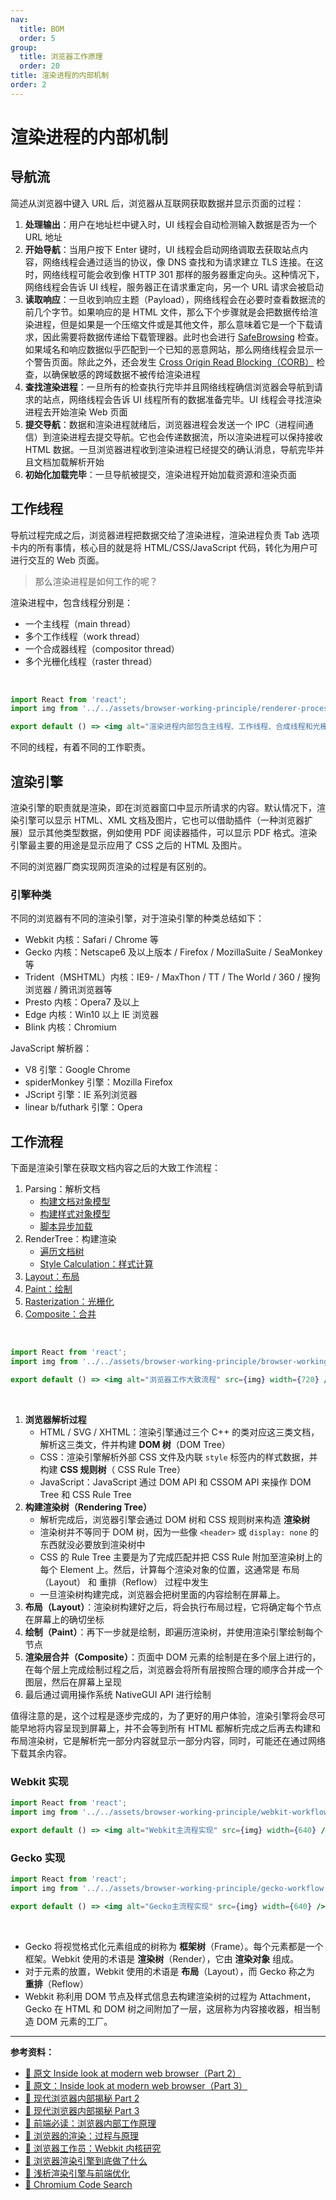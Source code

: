 ```yaml
---
nav:
  title: BOM
  order: 5
group:
  title: 浏览器工作原理
  order: 20
title: 渲染进程的内部机制
order: 2
---
```


# 渲染进程的内部机制

## 导航流

简述从浏览器中键入 URL 后，浏览器从互联网获取数据并显示页面的过程：

1. **处理输出**：用户在地址栏中键入时，UI 线程会自动检测输入数据是否为一个 URL 地址
2. **开始导航**：当用户按下 Enter 键时，UI 线程会启动网络调取去获取站点内容，网络线程会通过适当的协议，像 DNS 查找和为请求建立 TLS 连接。在这时，网络线程可能会收到像 HTTP 301 那样的服务器重定向头。这种情况下，网络线程会告诉 UI 线程，服务器正在请求重定向，另一个 URL 请求会被启动
3. **读取响应**：一旦收到响应主题（Payload），网络线程会在必要时查看数据流的前几个字节。如果响应的是 HTML 文件，那么下个步骤就是会把数据传给渲染进程，但是如果是一个压缩文件或是其他文件，那么意味着它是一个下载请求，因此需要将数据传递给下载管理器。此时也会进行 [SafeBrowsing](https://safebrowsing.google.com/) 检查。如果域名和响应数据似乎匹配到一个已知的恶意网站，那么网络线程会显示一个警告页面。除此之外，还会发生 [Cross Origin Read Blocking（CORB）](https://www.chromium.org/Home/chromium-security/corb-for-developers) 检查，以确保敏感的跨域数据不被传给渲染进程
4. **查找渲染进程**：一旦所有的检查执行完毕并且网络线程确信浏览器会导航到请求的站点，网络线程会告诉 UI 线程所有的数据准备完毕。UI 线程会寻找渲染进程去开始渲染 Web 页面
5. **提交导航**：数据和渲染进程就绪后，浏览器进程会发送一个 IPC（进程间通信）到渲染进程去提交导航。它也会传递数据流，所以渲染进程可以保持接收 HTML 数据。一旦浏览器进程收到渲染进程已经提交的确认消息，导航完毕并且文档加载解析开始
6. **初始化加载完毕**：一旦导航被提交，渲染进程开始加载资源和渲染页面

## 工作线程

导航过程完成之后，浏览器进程把数据交给了渲染进程，渲染进程负责 Tab 选项卡内的所有事情，核心目的就是将 HTML/CSS/JavaScript 代码，转化为用户可进行交互的 Web 页面。

> 那么渲染进程是如何工作的呢？

渲染进程中，包含线程分别是：

- 一个主线程（main thread）
- 多个工作线程（work thread）
- 一个合成器线程（compositor thread）
- 多个光栅化线程（raster thread）

<br />

```jsx | inline
import React from 'react';
import img from '../../assets/browser-working-principle/renderer-process-with-main-thread.png';

export default () => <img alt="渲染进程内部包含主线程、工作线程、合成线程和光栅线程" src={img} width={520} />;
```

不同的线程，有着不同的工作职责。

## 渲染引擎

渲染引擎的职责就是渲染，即在浏览器窗口中显示所请求的内容。默认情况下，渲染引擎可以显示 HTML、XML 文档及图片，它也可以借助插件（一种浏览器扩展）显示其他类型数据，例如使用 PDF 阅读器插件，可以显示 PDF 格式。渲染引擎最主要的用途是显示应用了 CSS 之后的 HTML 及图片。

不同的浏览器厂商实现网页渲染的过程是有区别的。

### 引擎种类

不同的浏览器有不同的渲染引擎，对于渲染引擎的种类总结如下：

- Webkit 内核：Safari / Chrome 等
- Gecko 内核：Netscape6 及以上版本 / Firefox / MozillaSuite / SeaMonkey 等
- Trident（MSHTML）内核：IE9- / MaxThon / TT / The World / 360 / 搜狗浏览器 / 腾讯浏览器等
- Presto 内核：Opera7 及以上
- Edge 内核：Win10 以上 IE 浏览器
- Blink 内核：Chromium

JavaScript 解析器：

- V8 引擎：Google Chrome
- spiderMonkey 引擎：Mozilla Firefox
- JScript 引擎：IE 系列浏览器
- linear b/futhark 引擎：Opera

## 工作流程

下面是渲染引擎在获取文档内容之后的大致工作流程：

1. Parsing：解析文档
    - [构建文档对象模型](./construction-of-the-object-model)
    - [构建样式对象模型](./construction-of-the-object-model#css-对象模型)
    - [脚本异步加载](./script-loading-asynchronously)
2. RenderTree：构建渲染
    - [遍历文档树](./construction-of-render-tree)
    - [Style Calculation：样式计算](./construction-of-render-tree#样式计算)
3. [Layout：布局](./layout)
4. [Paint：绘制](./paint)
5. [Rasterization：光栅化](./rasterization)
6. [Composite：合并](./composite)

<br />

```jsx | inline
import React from 'react';
import img from '../../assets/browser-working-principle/browser-working-process.jpg';

export default () => <img alt="浏览器工作大致流程" src={img} width={720} />;
```

<br />

1. **浏览器解析过程**
   - HTML / SVG / XHTML：渲染引擎通过三个 C++ 的类对应这三类文档，解析这三类文，件并构建 **DOM 树**（DOM Tree）
   - CSS：渲染引擎解析外部 CSS 文件及内联 `style` 标签内的样式数据，并构建 **CSS 规则树**（ CSS Rule Tree）
   - JavaScript：JavaScript 通过 DOM API 和 CSSOM API 来操作 DOM Tree 和 CSS Rule Tree
2. **构建渲染树（Rendering Tree）**
   - 解析完成后，浏览器引擎会通过 DOM 树和 CSS 规则树来构造 **渲染树**
   - 渲染树并不等同于 DOM 树，因为一些像 `<header>` 或 `display: none` 的东西就没必要放到渲染树中
   - CSS 的 Rule Tree 主要是为了完成匹配并把 CSS Rule 附加至渲染树上的每个 Element 上。然后，计算每个渲染对象的位置，这通常是 布局（Layout） 和 重排（Reflow） 过程中发生
   - 一旦渲染树构建完成，浏览器会把树里面的内容绘制在屏幕上。
3. **布局（Layout）**：渲染树构建好之后，将会执行布局过程，它将确定每个节点在屏幕上的确切坐标
4. **绘制（Paint）**：再下一步就是绘制，即遍历渲染树，并使用渲染引擎绘制每个节点
5. **渲染层合并（Composite）**：页面中 DOM 元素的绘制是在多个层上进行的，在每个层上完成绘制过程之后，浏览器会将所有层按照合理的顺序合并成一个图层，然后在屏幕上呈现
6. 最后通过调用操作系统 NativeGUI API 进行绘制

值得注意的是，这个过程是逐步完成的，为了更好的用户体验，渲染引擎将会尽可能早地将内容呈现到屏幕上，并不会等到所有 HTML 都解析完成之后再去构建和布局渲染树，它是解析完一部分内容就显示一部分内容，同时，可能还在通过网络下载其余内容。


### Webkit 实现

```jsx | inline
import React from 'react';
import img from '../../assets/browser-working-principle/webkit-workflow.png';

export default () => <img alt="Webkit主流程实现" src={img} width={640} />;
```

### Gecko 实现

```jsx | inline
import React from 'react';
import img from '../../assets/browser-working-principle/gecko-workflow.png';

export default () => <img alt="Gecko主流程实现" src={img} width={640} />;
```

<br />

- Gecko 将视觉格式化元素组成的树称为 **框架树**（Frame）。每个元素都是一个框架。Webkit 使用的术语是 **渲染树**（Render），它由 **渲染对象** 组成。
- 对于元素的放置，Webkit 使用的术语是 **布局**（Layout），而 Gecko 称之为 **重排**（Reflow）
- Webkit 称利用 DOM 节点及样式信息去构建渲染树的过程为 Attachment，Gecko 在 HTML 和 DOM 树之间附加了一层，这层称为内容接收器，相当制造 DOM 元素的工厂。

---

**参考资料：**

- [📝 原文 Inside look at modern web browser（Part 2）](https://developers.google.com/web/updates/2018/09/inside-browser-part2)
- [📝 原文：Inside look at modern web browser（Part 3）](https://developers.google.com/web/updates/2018/09/inside-browser-part3)
- [📝 现代浏览器内部揭秘 Part 2](https://github.com/xitu/gold-miner/blob/master/TODO1/inside-browser-part2.md)
- [📝 现代浏览器内部揭秘 Part 3](https://juejin.im/post/6844903692894732295)
- [📝 前端必读：浏览器内部工作原理](https://www.cnblogs.com/wjlog/p/5744753.html#chapter8)
- [📝 浏览器的渲染：过程与原理](https://zhuanlan.zhihu.com/p/29418126)
- [📝 浏览器工作员：Webkit 内核研究](https://juejin.im/entry/5a9a379af265da239d48c027)
- [📝 浏览器渲染引擎到底做了什么](https://www.jianshu.com/p/281b574ee3f8)
- [📝 浅析渲染引擎与前端优化](https://blog.csdn.net/john1337/article/details/53579506)
- [📝 Chromium Code Search](https://source.chromium.org/chromium/chromium/src)